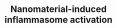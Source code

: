 ---
annotations:
- type: Pathway Ontology
  value: xenobiotic metabolic pathway
- type: Cell Type Ontology
  value: macrophage
- type: Pathway Ontology
  value: regulatory pathway
- type: Pathway Ontology
  value: nanomaterial response pathway
- type: Pathway Ontology
  value: innate immune response pathway
authors:
- Torresandon
- Egonw
- Khanspers
- Mkutmon
- MaintBot
- AlexanderPico
- Eweitz
communities:
- AOP
description: This is a schematic diagram illustrating putative pathways for NAMP (nanomaterial-associated
  molecular patters)-induced NLRP3 inflammasome activation. Pathogen-associated molecular
  patterns (PAMPs) eg. lipopolysaccharides (LPS) are recognized by Toll-like receptors
  (TLRs) on the cell membrane, which leads to NF-κB activation and upregulation of
  pro-interleukin (IL)-1β and NLRP3 expression. High aspect radio nanomaterials (i.e.
  long multiwalled carbon nanotubes) are thought to trigger “frustrated phagocytosis”
  in macrophages, leading to NADPH oxidase activation, reactive oxygen species (ROS)
  generation and inflammasome activation. Smaller nanomaterials (i.e. short carbon
  nanotubes or silver nanoparticles of 28 nm), on the other hand, could be phagocytosed
  and once inside the cell induce lysosomal damage leading to release of cathepsins
  which cause mitochondrial damage and ROS production. In both cases, interaction
  of phagocytes with NAMPs induces an overproduction of ROS which results in assembly
  of NLRP3, ASC (apoptosis-associated speck-like protein containing a CARD), and pro-caspase-1
  into the multimeric inflammasome complex, resulting in activation of caspase-1,
  and release of mature IL-1β, a key pro-inflammatory mediator.
last-edited: 2021-05-07
organisms:
- Homo sapiens
redirect_from:
- /index.php/Pathway:WP3890
- /instance/WP3890
schema-jsonld:
- '@context': https://schema.org/
  '@id': https://wikipathways.github.io/pathways/WP3890.html
  '@type': Dataset
  creator:
    '@type': Organization
    name: WikiPathways
  description: This is a schematic diagram illustrating putative pathways for NAMP
    (nanomaterial-associated molecular patters)-induced NLRP3 inflammasome activation.
    Pathogen-associated molecular patterns (PAMPs) eg. lipopolysaccharides (LPS) are
    recognized by Toll-like receptors (TLRs) on the cell membrane, which leads to
    NF-κB activation and upregulation of pro-interleukin (IL)-1β and NLRP3 expression.
    High aspect radio nanomaterials (i.e. long multiwalled carbon nanotubes) are thought
    to trigger “frustrated phagocytosis” in macrophages, leading to NADPH oxidase
    activation, reactive oxygen species (ROS) generation and inflammasome activation.
    Smaller nanomaterials (i.e. short carbon nanotubes or silver nanoparticles of
    28 nm), on the other hand, could be phagocytosed and once inside the cell induce
    lysosomal damage leading to release of cathepsins which cause mitochondrial damage
    and ROS production. In both cases, interaction of phagocytes with NAMPs induces
    an overproduction of ROS which results in assembly of NLRP3, ASC (apoptosis-associated
    speck-like protein containing a CARD), and pro-caspase-1 into the multimeric inflammasome
    complex, resulting in activation of caspase-1, and release of mature IL-1β, a
    key pro-inflammatory mediator.
  keywords:
  - IL1B
  - pro-IL-1b
  - TLR4
  - CTSB
  - pro-CASP1
  - NLRP3
  - CASP1
  - ASC
  - NFKB1
  - ROS
  - NOX1
  - Potassium
  license: CC0
  name: Nanomaterial-induced inflammasome activation
seo: CreativeWork
title: Nanomaterial-induced inflammasome activation
wpid: WP3890
---